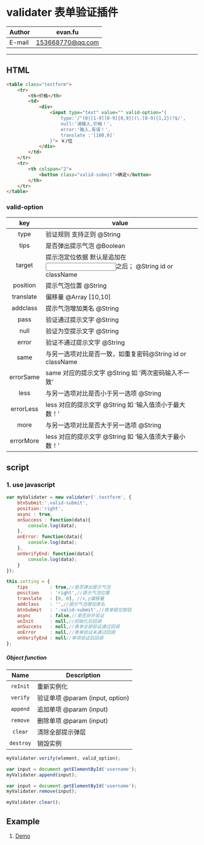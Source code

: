 validater  表单验证插件
============

|Author|evan.fu|
|---|---
|E-mail|153668770@qq.com

---

## HTML
```html
<table class="testform">
    <tr>
        <th>价格</th>
        <td>
            <div>                
                <input type="text" value="" valid-option="{
                    type:'/^(0|[1-9][0-9]{0,9})(\.[0-9]{1,2})?$/',                
                    null:'请输入,价格！',
                    error:'输入,有误！',
                    translate :'[100,0]'
                }"> ￥/位
            </div>
        </td>
    </tr>
    <tr>
        <th colspan="2">
            <button class="valid-submit">确定</button>
        </th>
    </tr>
</table>
```
### valid-option
|key |value|
|:--:|-----|
|type|验证规则 支持正则  @String|
|tips|是否弹出提示气泡 @Boolean
|target|提示泡定位依据 默认是追加在<input>之后； @String id or className | #password | .password | parent | prev | next
|position|提示气泡位置 @String
|translate|偏移量 @Array  [10,10]
|addclass|提示气泡增加类名 @String	
|pass|验证通过提示文字  @String
|null|验证为空提示文字  @String
|error|验证不通过提示文字  @String
|same| 与另一选项对比是否一致，如重复密码@String id or className | #password .password
|errorSame|same 对应的提示文字  @String 如 ‘两次密码输入不一致’
|less|与另一选项对比是否小于另一选项  @String
|errorLess|less 对应的提示文字  @String 如 ‘输入值须小于最大数！’
|more|与另一选项对比是否大于另一选项  @String
|errorMore|less 对应的提示文字  @String 如 ‘输入值须大于最小数！’

## script
### 1. use javascript
```javascript
var myValidater = new validater('.testform', {
    btnSubmit:'.valid-submit',
    position:'right', 
    async : true,
    onSuccess : function(data){
        console.log(data);
    },
    onError: function(data){
        console.log(data);
    },
    onVerifyEnd: function(data){
        console.log(data);
    }
});

this.setting = {
    tips        : true,//是否弹出提示气泡
    position    : 'right',//提示气泡位置
    translate   : [0, 0], //x,y偏移量
    addclass    : '',//提示气泡增加类名
    btnSubmit   : '.valid-submit',//表单提交按钮
    async       : false,//是否异步验证
    onInit      : null,//初始化后回调
    onSuccess   : null,//表单全部验证通过回调
    onError     : null,//表单验证未通过回调
    onVerifyEnd : null//单项验证后回调
};
```  


##### Object function
|Name |Description|
|:--:|-----|
|`reInit`|重新实例化|
|`verify`|验证单项 @param (input, option)|
|`append`|追加单项 @param (input)|
|`remove`|删除单项 @param (input)|
|`clear`|清除全部提示弹层|
|`destroy`|销毁实例|

```javascript
myValidater.verify(element, valid_option);
```

```javascript
var input = document.getElementById('username');
myValidater.append(input);
```

```javascript
var input = document.getElementById('username');
myValidater.remove(input);
```

```javascript
myValidater.clear();
```


## Example
1. [Demo](https://awin8516.github.io/validater/docs/)  